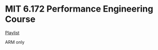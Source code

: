 # MIT 6.172 Performance Engineering Course
[Playlist](https://www.youtube.com/playlist?list=PLUl4u3cNGP63VIBQVWguXxZZi0566y7Wf)

ARM only